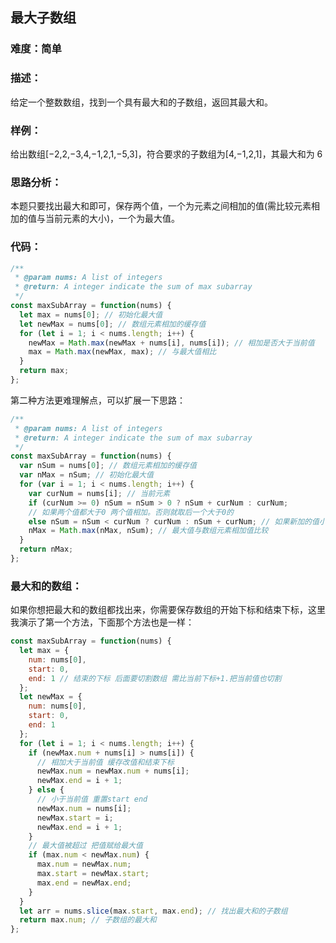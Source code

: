 ## 最大子数组

### 难度：简单

### 描述：

给定一个整数数组，找到一个具有最大和的子数组，返回其最大和。

### 样例：

给出数组[−2,2,−3,4,−1,2,1,−5,3]，符合要求的子数组为[4,−1,2,1]，其最大和为 6

### 思路分析：

本题只要找出最大和即可，保存两个值，一个为元素之间相加的值(需比较元素相加的值与当前元素的大小)，一个为最大值。

### 代码：

```js
/**
 * @param nums: A list of integers
 * @return: A integer indicate the sum of max subarray
 */
const maxSubArray = function(nums) {
  let max = nums[0]; // 初始化最大值
  let newMax = nums[0]; // 数组元素相加的缓存值
  for (let i = 1; i < nums.length; i++) {
    newMax = Math.max(newMax + nums[i], nums[i]); // 相加是否大于当前值
    max = Math.max(newMax, max); // 与最大值相比
  }
  return max;
};
```
第二种方法更难理解点，可以扩展一下思路：

```js
/**
 * @param nums: A list of integers
 * @return: A integer indicate the sum of max subarray
 */
const maxSubArray = function(nums) {
  var nSum = nums[0]; // 数组元素相加的缓存值
  var nMax = nSum; // 初始化最大值
  for (var i = 1; i < nums.length; i++) {
    var curNum = nums[i]; // 当前元素
    if (curNum >= 0) nSum = nSum > 0 ? nSum + curNum : curNum;
    // 如果两个值都大于0 两个值相加。否则就取后一个大于0的
    else nSum = nSum < curNum ? curNum : nSum + curNum; // 如果新加的值小于0 判断结果是否大于新加的值 小于的话就改为新加的值
    nMax = Math.max(nMax, nSum); // 最大值与数组元素相加值比较
  }
  return nMax;
};
```

### 最大和的数组：

如果你想把最大和的数组都找出来，你需要保存数组的开始下标和结束下标，这里我演示了第一个方法，下面那个方法也是一样：

```js
const maxSubArray = function(nums) {
  let max = {
    num: nums[0],
    start: 0,
    end: 1 // 结束的下标 后面要切割数组 需比当前下标+1.把当前值也切割
  };
  let newMax = {
    num: nums[0],
    start: 0,
    end: 1
  };
  for (let i = 1; i < nums.length; i++) {
    if (newMax.num + nums[i] > nums[i]) {
      // 相加大于当前值 缓存改值和结束下标
      newMax.num = newMax.num + nums[i];
      newMax.end = i + 1;
    } else {
      // 小于当前值 重置start end
      newMax.num = nums[i];
      newMax.start = i;
      newMax.end = i + 1;
    }
    // 最大值被超过 把值赋给最大值
    if (max.num < newMax.num) {
      max.num = newMax.num;
      max.start = newMax.start;
      max.end = newMax.end;
    }
  }
  let arr = nums.slice(max.start, max.end); // 找出最大和的子数组
  return max.num; // 子数组的最大和
};
```

